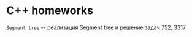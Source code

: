 # C++ homeworks

`Segment tree` -- реализация Segment tree и решение задач [752](https://informatics.msk.ru/mod/statements/view3.php?chapterid=752#1), [3317](https://informatics.msk.ru/mod/statements/view3.php?chapterid=3317#1)
